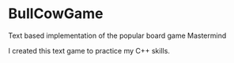 # BullCowGame
Text based implementation of the popular board game Mastermind

I created this text game to practice my C++ skills.

